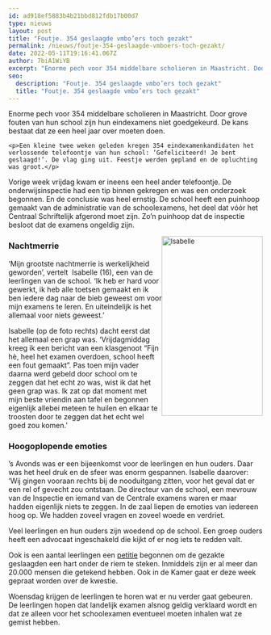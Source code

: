 ```yaml
---
id: ad918ef5883b4b21bbd812fdb17b00d7
type: nieuws
layout: post
title: "Foutje. 354 geslaagde vmbo’ers toch gezakt"
permalink: /nieuws/foutje-354-geslaagde-vmboers-toch-gezakt/
date: 2022-05-11T19:16:41.067Z
author: 7biA1WiYB
excerpt: "Enorme pech voor 354 middelbare scholieren in Maastricht. Door grove fouten van hun school zijn hun eindexamens niet goedgekeurd. De kans bestaat dat ze een heel jaar over moeten doen.  "
seo:
  description: "Foutje. 354 geslaagde vmbo’ers toch gezakt"
  title: "Foutje. 354 geslaagde vmbo’ers toch gezakt"
---
```

Enorme pech voor 354 middelbare scholieren in Maastricht. Door grove fouten van hun school zijn hun eindexamens niet goedgekeurd. De kans bestaat dat ze een heel jaar over moeten doen.  

    <p>Een kleine twee weken geleden kregen 354 eindexamenkandidaten het verlossende telefoontje van hun school: ‘Gefeliciteerd! Je bent geslaagd!’. De vlag ging uit. Feestje werden gepland en de opluchting was groot.</p>
<p>Vorige week vrijdag kwam er ineens een heel ander telefoontje. De onderwijsinspectie had een tip binnen gekregen en was een onderzoek begonnen. En de conclusie was heel ernstig. De school heeft een puinhoop gemaakt van de administratie van de schoolexamens, het deel dat vóór het Centraal Schriftelijk afgerond moet zijn. Zo’n puinhoop dat de inspectie besloot dat de examens ongeldig zijn.</p>
<p><div class="media media-element-container media-default media-float-right"><div id="file-533811" class="file file-image file-image-jpeg">

        
  
  <div class="content">
    <img alt="Isabelle" height="1334" width="750" style="font-size: 13.008px; width: 200px; height: 356px; float: right;" class="media-element file-default" data-delta="1" src="https://7dagen.netlify.app/sites/default/files/vmbo%20isabel.jpg">  </div>

  
</div>
</div>
<h3>Nachtmerrie</h3>
<p>‘Mijn grootste nachtmerrie is werkelijkheid geworden’, vertelt  Isabelle (16), een van de leerlingen van de school. ‘Ik heb er hard voor gewerkt, ik heb alle toetsen gemaakt en ik ben iedere dag naar de bieb geweest om voor mijn examens te leren. En uiteindelijk is het allemaal voor niets geweest.’</p>
<p>Isabelle (op de foto rechts) dacht eerst dat het allemaal een grap was. ‘Vrijdagmiddag kreeg ik een bericht van een klasgenoot “Fijn hè, heel het examen overdoen, school heeft een fout gemaakt”. Pas toen mijn vader daarna werd gebeld door school om te zeggen dat het echt zo was, wist ik dat het geen grap was. Ik zat op dat moment met mijn beste vriendin aan tafel en begonnen eigenlijk allebei meteen te huilen en elkaar te troosten door te zeggen dat het echt wel goed zou komen.’</p>
<h3>Hoogoplopende emoties</h3>
<p>’s Avonds was er een bijeenkomst voor de leerlingen en hun ouders. Daar was het heel druk en de sfeer was enorm gespannen. Isabelle daarover: ‘Wij gingen vooraan rechts bij de nooduitgang zitten, voor het geval dat er een rel of gevecht zou ontstaan. De directeur van de school, een mevrouw van de Inspectie en iemand van de Centrale examens waren er maar hadden eigenlijk niets te zeggen. In de zaal liepen de emoties van iedereen hoog op. We hadden zoveel vragen en zoveel woede en verdriet.  </p>
<p>Veel leerlingen en hun ouders zijn woedend op de school. Een groep ouders heeft een advocaat ingeschakeld die kijkt of er nog iets te redden valt.</p>
<p>Ook is een aantal leerlingen een <a href="https://petities.nl/petitions/diploma-voor-leerlingen-vmbo-maastricht?locale=nl" target="_blank">petitie</a> begonnen om de gezakte geslaagden een hart onder de riem te steken. Inmiddels zijn er al meer dan 20.000 mensen die getekend hebben. Ook in de Kamer gaat er deze week gepraat worden over de kwestie.</p>
<p>Woensdag krijgen de leerlingen te horen wat er nu verder gaat gebeuren. De leerlingen hopen dat landelijk examen alsnog geldig verklaard wordt en dat ze alleen voor het schoolexamen eventueel moeten inhalen wat ze gemist hebben.</p>  
